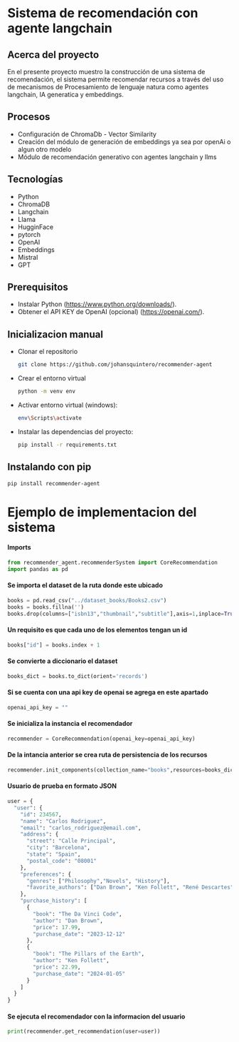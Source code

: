 # Sistema de recomendación con agente langchain

<!-- ABOUT THE PROJECT -->
## Acerca del proyecto
En el presente proyecto muestro la construcción de una sistema de recomendación, el sistema permite recomendar recursos a través del uso de mecanismos de Procesamiento de lenguaje natura como agentes langchain, IA generatica y embeddings.


## Procesos 

* Configuración de ChromaDb - Vector Similarity
* Creación del módulo de generación de embeddings ya sea por openAi o algun otro modelo
* Módulo de recomendación generativo con agentes langchain y llms

<!-- GETTING STARTED -->
## Tecnologías

* Python
* ChromaDB
* Langchain
* Llama
* HugginFace
* pytorch
* OpenAI
* Embeddings
* Mistral
* GPT


## Prerequisitos

* Instalar Python (<a href="https://www.python.org/downloads/">https://www.python.org/downloads/</a>).
* Obtener el API KEY de OpenAI (opcional) (<a href="https://openai.com/">https://openai.com/</a>).

## Inicializacion manual

* Clonar el repositorio
  ```sh
  git clone https://github.com/johansquintero/recommender-agent
  ```

* Crear el entorno virtual
  ```sh
  python -m venv env
  ```
* Activar entorno virtual (windows):
  ```sh
  env\Scripts\activate
  ```
* Instalar las dependencias del proyecto:
  ```sh
  pip install -r requirements.txt
  ```

## Instalando con pip
```sh
pip install recommender-agent
```
# Ejemplo de implementacion del sistema
#### Imports 
```python
from recommender_agent.recommenderSystem import CoreRecommendation
import pandas as pd
```
#### Se importa el dataset de la ruta donde este ubicado
```python
books = pd.read_csv("../dataset_books/Books2.csv")
books = books.fillna('')
books.drop(columns=["isbn13","thumbnail","subtitle"],axis=1,inplace=True)
```
#### Un requisito es que cada uno de los elementos tengan un id
```python
books["id"] = books.index + 1
```
#### Se convierte a diccionario el dataset
```python
books_dict = books.to_dict(orient='records') 
```
#### Si se cuenta con una api key de openai se agrega en este apartado
```python
openai_api_key = ""
```
#### Se inicializa la instancia el recomendador
```python
recommender = CoreRecommendation(openai_key=openai_api_key)
```
#### De la intancia anterior se crea ruta de persistencia de los recursos
```python
recommender.init_components(collection_name="books",resources=books_dict)
```
#### Usuario de prueba en formato JSON
```python
user = {
  "user": {
    "id": 234567,
    "name": "Carlos Rodriguez",
    "email": "carlos_rodriguez@email.com",
    "address": {
      "street": "Calle Principal",
      "city": "Barcelona",
      "state": "Spain",
      "postal_code": "08001"
    },
    "preferences": {
      "genres": ["Philosophy","Novels", "History"],
      "favorite_authors": ["Dan Brown", "Ken Follett", "René Descartes"]
    },
    "purchase_history": [
      {
        "book": "The Da Vinci Code",
        "author": "Dan Brown",
        "price": 17.99,
        "purchase_date": "2023-12-12"
      },
      {
        "book": "The Pillars of the Earth",
        "author": "Ken Follett",
        "price": 22.99,
        "purchase_date": "2024-01-05"
      }
    ]
  }
}
```
#### Se ejecuta el recomendador con la informacion del usuario
```python
print(recommender.get_recommendation(user=user))
```



